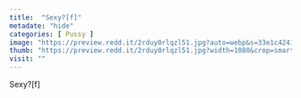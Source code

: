 ```yaml
---
title:  "Sexy?[f]"
metadate: "hide"
categories: [ Pussy ]
image: "https://preview.redd.it/2rduy0rlqzl51.jpg?auto=webp&s=33e1c4241d9385cf80c4307fbe9f1b033d465000"
thumb: "https://preview.redd.it/2rduy0rlqzl51.jpg?width=1080&crop=smart&auto=webp&s=daadab73142b0ab9bd82e668b9ddf65fd829e397"
visit: ""
---
```

Sexy?[f]
